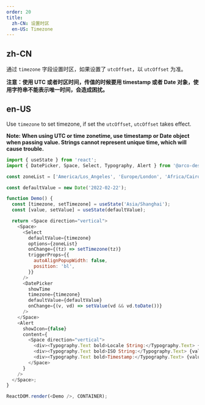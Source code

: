 ```yaml
---
order: 20
title:
  zh-CN: 设置时区
  en-US: Timezone
---
```


## zh-CN

通过 `timezone` 字段设置时区，如果设置了 `utcOffset`，以 `utcOffset` 为准。

**注意：使用 UTC 或者时区时间，传值的时候要用 timestamp 或者 Date 对象，使用字符串不能表示唯一时间，会造成困扰。**

## en-US

Use `timezone` to set timezone, if set the `utcOffset`, `utcOffset` takes effect.

**Note: When using UTC or time zonetime, use timestamp or Date object when passing value. Strings cannot represent unique time, which will cause trouble.**

```js
import { useState } from 'react';
import { DatePicker, Space, Select, Typography, Alert } from '@arco-design/web-react';

const zoneList = ['America/Los_Angeles', 'Europe/London', 'Africa/Cairo', 'Asia/Shanghai'];

const defaultValue = new Date('2022-02-22');

function Demo() {
  const [timezone, setTimezone] = useState('Asia/Shanghai');
  const [value, setValue] = useState(defaultValue);

  return <Space direction="vertical">
    <Space>
      <Select
        defaultValue={timezone}
        options={zoneList}
        onChange={(tz) => setTimezone(tz)}
        triggerProps={{
          autoAlignPopupWidth: false,
          position: 'bl',
        }}
      />
      <DatePicker
        showTime
        timezone={timezone}
        defaultValue={defaultValue}
        onChange={(v, vd) => setValue(vd && vd.toDate())}
      />
    </Space>
    <Alert
      showIcon={false}
      content={
        <Space direction="vertical">
          <div><Typography.Text bold>Locale String:</Typography.Text> {value.toLocaleString('en-US')}</div>
          <div><Typography.Text bold>ISO String:</Typography.Text> {value.toISOString()}</div>
          <div><Typography.Text bold>Timestamp:</Typography.Text> {value.valueOf()}</div>
        </Space>
      }
    />
  </Space>;
}

ReactDOM.render(<Demo />, CONTAINER);
```
